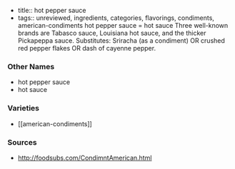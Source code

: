 - title:: hot pepper sauce
- tags:: unreviewed, ingredients, categories, flavorings, condiments, american-condiments
hot pepper sauce = hot sauce Three well-known brands are Tabasco sauce, Louisiana hot sauce, and the thicker Pickapeppa sauce. Substitutes: Sriracha (as a condiment) OR crushed red pepper flakes OR dash of cayenne pepper.

### Other Names

* hot pepper sauce
* hot sauce

### Varieties

* [[american-condiments]]

### Sources
* http://foodsubs.com/CondimntAmerican.html
